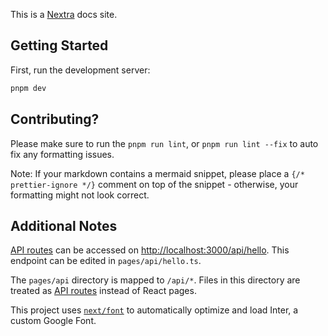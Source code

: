This is a [Nextra](https://nextra.site/) docs site.

## Getting Started

First, run the development server:

```bash
pnpm dev
```
## Contributing?

Please make sure to run the `pnpm run lint`, or `pnpm run lint --fix` to auto fix any formatting issues.

Note: If your markdown contains a mermaid snippet, please place a `{/* prettier-ignore */}` comment on top of the snippet - otherwise, your formatting might not look correct.


## Additional Notes

[API routes](https://nextjs.org/docs/api-routes/introduction) can be accessed on [http://localhost:3000/api/hello](http://localhost:3000/api/hello). This endpoint can be edited in `pages/api/hello.ts`.

The `pages/api` directory is mapped to `/api/*`. Files in this directory are treated as [API routes](https://nextjs.org/docs/api-routes/introduction) instead of React pages.

This project uses [`next/font`](https://nextjs.org/docs/basic-features/font-optimization) to automatically optimize and load Inter, a custom Google Font.